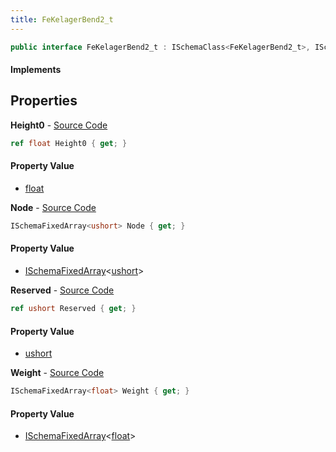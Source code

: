 ```yaml
---
title: FeKelagerBend2_t
---
```


```csharp
public interface FeKelagerBend2_t : ISchemaClass<FeKelagerBend2_t>, ISchemaField, ISchemaClass, INativeHandle
```

#### Implements

## Properties

**Height0** - [Source Code](https://github.com/swiftly-solution/swiftlys2/blob/main/managed/src/SwiftlyS2.Generated/Schemas/Interfaces/FeKelagerBend2_t.cs#L18)

```csharp
ref float Height0 { get; }
```

#### Property Value

- [float](https://learn.microsoft.com/dotnet/api/system.single)

**Node** - [Source Code](https://github.com/swiftly-solution/swiftlys2/blob/main/managed/src/SwiftlyS2.Generated/Schemas/Interfaces/FeKelagerBend2_t.cs#L20)

```csharp
ISchemaFixedArray<ushort> Node { get; }
```

#### Property Value

- [ISchemaFixedArray](/docs/api/shared/schemas/ischemafixedarray-1)<[ushort](https://learn.microsoft.com/dotnet/api/system.uint16)>

**Reserved** - [Source Code](https://github.com/swiftly-solution/swiftlys2/blob/main/managed/src/SwiftlyS2.Generated/Schemas/Interfaces/FeKelagerBend2_t.cs#L22)

```csharp
ref ushort Reserved { get; }
```

#### Property Value

- [ushort](https://learn.microsoft.com/dotnet/api/system.uint16)

**Weight** - [Source Code](https://github.com/swiftly-solution/swiftlys2/blob/main/managed/src/SwiftlyS2.Generated/Schemas/Interfaces/FeKelagerBend2_t.cs#L16)

```csharp
ISchemaFixedArray<float> Weight { get; }
```

#### Property Value

- [ISchemaFixedArray](/docs/api/shared/schemas/ischemafixedarray-1)<[float](https://learn.microsoft.com/dotnet/api/system.single)>

